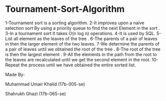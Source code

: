 # Tournament-Sort-Algorithm

1-Tournament sort is a sorting algorithm.
2-It improves upon a naive selection sort By using a priority queue to find the next Element in the sort .
3-In a tournament sort It takes O(n log n) operations.
4-It is used by SQL.
5-List all element as the leaves of the tree .
6-The parents of a pair of leaves in then the larger element of the two leaves. 
7-We determine the parents of a pair of leaves until we obtained the root of the tree .
8-The root of the tree is then the largest element .
9-All the elements in the path from the root to the leaves are recalculated until we get the second element in the root.
10-Repeat the process until we have obtained the entire sorted list.

Made By:

Muhammad Umair Khalid  (17b-005-se)

Shahrukh Ghazi  (17b-065-se)
